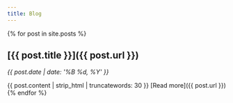 ```yaml
---
title: Blog
---
```


{% for post in site.posts %}
## [{{ post.title }}]({{ post.url }})

*{{ post.date | date: '%B %d, %Y' }}*

{{ post.content | strip_html | truncatewords: 30 }} [Read more]({{ post.url }})
{% endfor %}
